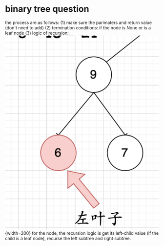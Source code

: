# binary tree question

the process are as follows:
(1) make sure the parimaters and return value (don't need to add)
(2) termination conditions: if the node is None or is a leaf node
(3) logic of recursion:
![picture](./picture.png){width=200}
for the node, the recursion logic is get its left-child value (if the child is a leaf node), recurse the left subtree and right subtree.
